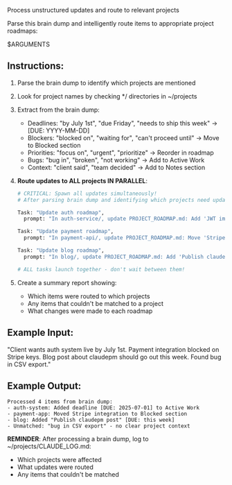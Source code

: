 Process unstructured updates and route to relevant projects

Parse this brain dump and intelligently route items to appropriate project roadmaps:

$ARGUMENTS

## Instructions:
1. Parse the brain dump to identify which projects are mentioned
2. Look for project names by checking */ directories in ~/projects
3. Extract from the brain dump:
   - Deadlines: "by July 1st", "due Friday", "needs to ship this week" → [DUE: YYYY-MM-DD]
   - Blockers: "blocked on", "waiting for", "can't proceed until" → Move to Blocked section
   - Priorities: "focus on", "urgent", "prioritize" → Reorder in roadmap
   - Bugs: "bug in", "broken", "not working" → Add to Active Work
   - Context: "client said", "team decided" → Add to Notes section

4. **Route updates to ALL projects IN PARALLEL**:
   ```python
   # CRITICAL: Spawn all updates simultaneously!
   # After parsing brain dump and identifying which projects need updates:
   
   Task: "Update auth roadmap",
     prompt: "In auth-service/, update PROJECT_ROADMAP.md: Add 'JWT implementation [DUE: 2025-07-01]' to Active Work"
   
   Task: "Update payment roadmap", 
     prompt: "In payment-api/, update PROJECT_ROADMAP.md: Move 'Stripe integration' to Blocked section with note 'Waiting for API keys'"
   
   Task: "Update blog roadmap",
     prompt: "In blog/, update PROJECT_ROADMAP.md: Add 'Publish claudepm article [DUE: this week]' to Active Work"
   
   # ALL tasks launch together - don't wait between them!
   ```

5. Create a summary report showing:
   - Which items were routed to which projects
   - Any items that couldn't be matched to a project
   - What changes were made to each roadmap

## Example Input:
"Client wants auth system live by July 1st. Payment integration blocked on Stripe keys. 
Blog post about claudepm should go out this week. Found bug in CSV export."

## Example Output:
```
Processed 4 items from brain dump:
- auth-system: Added deadline [DUE: 2025-07-01] to Active Work
- payment-app: Moved Stripe integration to Blocked section
- blog: Added "Publish claudepm post" [DUE: this week]
- Unmatched: "bug in CSV export" - no clear project context
```

**REMINDER**: After processing a brain dump, log to ~/projects/CLAUDE_LOG.md:
- Which projects were affected
- What updates were routed
- Any items that couldn't be matched
